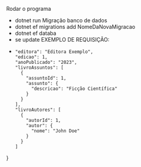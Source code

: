 Rodar o programa
- dotnet run
Migração banco de dados
- dotnet ef migrations add NomeDaNovaMigracao
- dotnet ef databa
- se update
EXEMPLO DE REQUISIÇÃO:
- ```{
  "editora": "Editora Exemplo",
  "edicao": 1,
  "anoPublicado": "2023",
  "livroAssuntos": [
    {
      "assuntoId": 1,
      "assunto": {
        "descricao": "Ficção Científica"
      }
    }
  ],
  "livroAutores": [
    {
      "autorId": 1,
      "autor": {
        "nome": "John Doe"
      }
    }
  ]
}
```